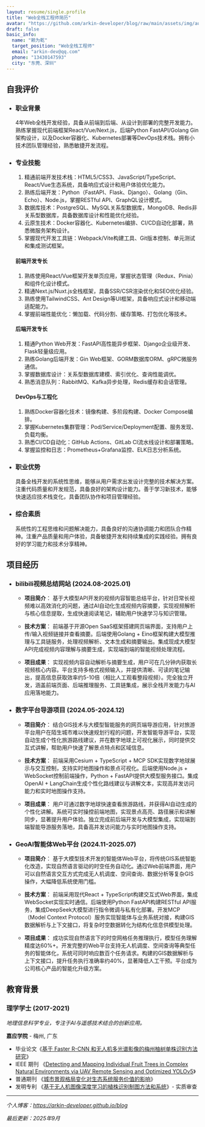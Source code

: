 ```yaml
---
layout: resume/single.profile
title: "Web全栈工程师简历"
avatar: "https://github.com/arkin-developer/blog/raw/main/assets/img/author-offical.jpg"
draft: false
basic_info:
  name: "赖为乾"
  target_position: "Web全栈工程师"
  email: "arkin-dev@qq.com"
  phone: "13430147593"
  city: "东莞、深圳"
---
```


## 自我评价

- ### 职业背景

  4年Web全栈开发经验，具备从前端到后端、从设计到部署的完整开发能力。熟练掌握现代前端框架React/Vue/Next.js，后端Python FastAPI/Golang Gin架构设计，以及Docker容器化、Kubernetes部署等DevOps技术栈。拥有小技术团队管理经验，熟悉敏捷开发流程。

- ### 专业技能

  1. 精通前端开发技术栈：HTML5/CSS3、JavaScript/TypeScript、React/Vue生态系统，具备响应式设计和用户体验优化能力。
  2. 熟练后端开发：Python（FastAPI、Flask、Django）、Golang（Gin、Echo）、Node.js，掌握RESTful API、GraphQL设计模式。
  3. 数据库技术：PostgreSQL、MySQL关系型数据库，MongoDB、Redis非关系型数据库，具备数据库设计和性能优化经验。
  4. 云原生技术：Docker容器化、Kubernetes编排、CI/CD自动化部署，熟悉微服务架构设计。
  5. 掌握现代开发工具链：Webpack/Vite构建工具、Git版本控制、单元测试和集成测试框架。

  #### **前端开发专长**

  1. 熟练使用React/Vue框架开发单页应用，掌握状态管理（Redux、Pinia）和组件化设计模式。
  2. 精通Next.js/Nuxt.js全栈框架，具备SSR/CSR渲染优化和SEO优化经验。
  3. 熟练使用TailwindCSS、Ant Design等UI框架，具备响应式设计和移动端适配能力。
  4. 掌握前端性能优化：懒加载、代码分割、缓存策略、打包优化等技术。

  #### **后端开发专长**

  1. 精通Python Web开发：FastAPI高性能异步框架、Django企业级开发、Flask轻量级应用。
  2. 熟练Golang后端开发：Gin Web框架、GORM数据库ORM、gRPC微服务通信。
  3. 掌握数据库设计：关系型数据库建模、索引优化、查询性能调优。
  4. 熟悉消息队列：RabbitMQ、Kafka异步处理，Redis缓存和会话管理。

  #### **DevOps与工程化**

  1. 熟练Docker容器化技术：镜像构建、多阶段构建、Docker Compose编排。
  2. 掌握Kubernetes集群管理：Pod/Service/Deployment配置、服务发现、负载均衡。
  3. 熟悉CI/CD自动化：GitHub Actions、GitLab CI流水线设计和部署策略。
  4. 掌握监控和日志：Prometheus+Grafana监控、ELK日志分析系统。

- ### 职业优势

  具备全栈开发的系统性思维，能够从用户需求出发设计完整的技术解决方案。注重代码质量和开发规范，具备良好的架构设计能力。善于学习新技术，能够快速适应技术栈变化，具备团队协作和项目管理经验。

- ### 综合素质

  系统性的工程思维和问题解决能力，具备良好的沟通协调能力和团队合作精神。注重产品质量和用户体验，具备敏捷开发和持续集成的实践经验。拥有良好的学习能力和技术分享精神。

## 项目经历

- ### bilibili视频总结网站 (2024.08-2025.01)

  - **项目简介**：
    基于大模型API开发的视频内容智能总结平台，针对日常长视频难以高效消化的问题，通过AI自动化生成视频内容摘要，实现视频解析与核心信息提取，生成快速阅读笔记，辅助用户快速学习与知识管理。

  - **技术方案**：
    前端基于开源Open SaaS框架搭建网页端界面，支持用户上传/输入视频链接并查看摘要。后端使用Golang + Eino框架构建大模型推理与工具链服务，处理视频解析、文本生成和摘要输出。集成现成大模型API完成视频内容理解与摘要生成，实现端到端的智能视频处理流程。

  - **项目成果**：
    实现视频内容自动解析与摘要生成，用户可在几分钟内获取长视频核心内容。平台支持多格式视频输入，并提供清晰、可读的笔记输出，提高信息获取效率约5-10倍（相比人工观看整段视频）。完全独立开发，涵盖前端页面、后端推理服务、工具链集成，展示全栈开发能力与AI应用落地能力。

- ### 数字平台导游项目 (2024.05-2024.12)

  - **项目简介**：
    结合GIS技术与大模型智能服务的网页端导游应用，针对旅游平台用户在陌生城市难以快速规划行程的问题，开发智能导游平台，实现自动生成个性化旅游路线建议，并在数字地球上可视化展示，同时提供交互式讲解，帮助用户快速了解景点特点和区域信息。

  - **技术方案**：
    前端采用Cesium + TypeScript + MCP SDK实现数字地球展示与交互控制，支持实时地图操作和景点可视化。后端使用Node.js + WebSocket控制前端操作，Python + FastAPI提供大模型服务接口。集成OpenAI + LangChain生成个性化路线建议与讲解文本，实现高并发访问能力和实时地图操作支持。

  - **项目成果**：
    用户可通过数字地球快速查看旅游路线，并获得AI自动生成的个性化讲解。系统可实时操控前端地图，实现景点高亮、路径展示和讲解同步，显著提升用户体验。独立完成前后端开发与大模型集成，实现端到端智能导游服务落地，具备高并发访问能力与实时地图操作支持。

- ### GeoAI智能体Web平台 (2024.11-2025.07)

  - **项目简介**：
    基于大模型技术开发的智能体Web平台，将传统GIS系统智能化改造，实现自然语言驱动的时空任务自动化。通过Web前端界面，用户可以自然语言交互方式完成无人机调度、空间查询、数据分析等复杂GIS操作，大幅降低系统使用门槛。

  - **技术方案**：
    前端采用现代React + TypeScript构建交互式Web界面，集成WebSocket实现实时通信。后端使用Python FastAPI构建RESTful API服务，集成DeepSeek大模型进行指令微调与私有化部署。开发MCP（Model Context Protocol）服务实现智能体与业务系统对接，构建GIS数据解析与上下文接口，将复杂时空数据转化为结构化信息供模型处理。

  - **项目成果**：
    成功实现自然语言下的时空网格任务推理执行，模型任务理解精度达60%+。开发完整的Web平台支持无人机调度、空间查询等典型任务的智能体化，系统可同时响应数百个任务请求。构建的GIS数据解析与上下文接口，提升任务执行准确率约40%，显著降低人工干预。平台成为公司核心产品的智能化升级方案。

## 教育背景

### 理学学士 (2017-2021)

*地理信息科学专业，专注于AI与遥感技术结合的创新应用。*

**嘉应学院** - 梅州, 广东

- 毕业论文《[基于 Faster R-CNN 和无人机多光谱影像的梅州柚树单株识别方法研究](https://mr-lai.oss-cn-zhangjiakou.aliyuncs.com/%E5%9F%BA%E4%BA%8EFaster%20R-CNN%E5%92%8C%E6%97%A0%E4%BA%BA%E6%9C%BA%E5%A4%9A%E5%85%89%E8%B0%B1%E5%BD%B1%E5%83%8F%E7%9A%84%E6%A2%85%E5%B7%9E%E6%9F%9A%E6%A0%91%E5%8D%95%E6%A0%AA%E8%AF%86%E5%88%AB%E6%96%B9%E6%B3%95%E7%A0%94%E7%A9%B6_%E7%BB%88%E7%A8%BF.pdf)》
- IEEE 期刊 《[Detecting and Mapping Individual Fruit Trees in Complex Natural Environments via UAV Remote Sensing and Optimized YOLOv5](https://doi.org/10.1109/JSTARS.2024.3379522)》
- 普通期刊 《[城市景观格局变化对生态系统服务价值的影响](https://www.zhangqiaokeyan.com/academic-journal-cn_popular-science-technology_thesis/0201279726706.html)》
- 发明专利 《[基于无人机图像深度学习的植株识别制图方法和系统](https://patents.qizhidao.com/search/detail/WZIP_8aa30efc33b17eb6ca4e401ed2d6e97e?orderColumn=undefined&searchType=simple_search&orderType=undefined&filter=&tab=0&from=simple&businessSource=%E6%9F%A5%E4%B8%93%E5%88%A9-%E6%90%9C%E7%B4%A2%E7%BB%93%E6%9E%9C%E5%88%97%E8%A1%A8-%E6%90%9C%E7%B4%A2%E6%9B%B4%E5%A4%9A&statement=%E8%B5%96%E4%B8%BA%E4%B9%BE&semanticId=&patentName=%E5%9F%BA%E4%BA%8E%E6%97%A0%E4%BA%BA%E6%9C%BA%E5%9B%BE%E5%83%8F%E6%B7%B1%E5%BA%A6%E5%AD%A6%E4%B9%A0%E7%9A%84%E6%A4%8D%E6%A0%AA%E8%AF%86%E5%88%AB%E5%88%B6%E5%9B%BE%E6%96%B9%E6%B3%95%E5%92%8C%E7%B3%BB%E7%BB%9F&rightSidebar=false&imageSessionKey=&simpleMode=1&proVersion=&sortType=0&current=1&pageSize=20&viewMode=1&leftTabVal=0&rightTabVal=3&norefetch=true)》- 实质审查

---

*个人博客：https://arkin-developer.github.io/blog*  

*最后更新：2025年9月*